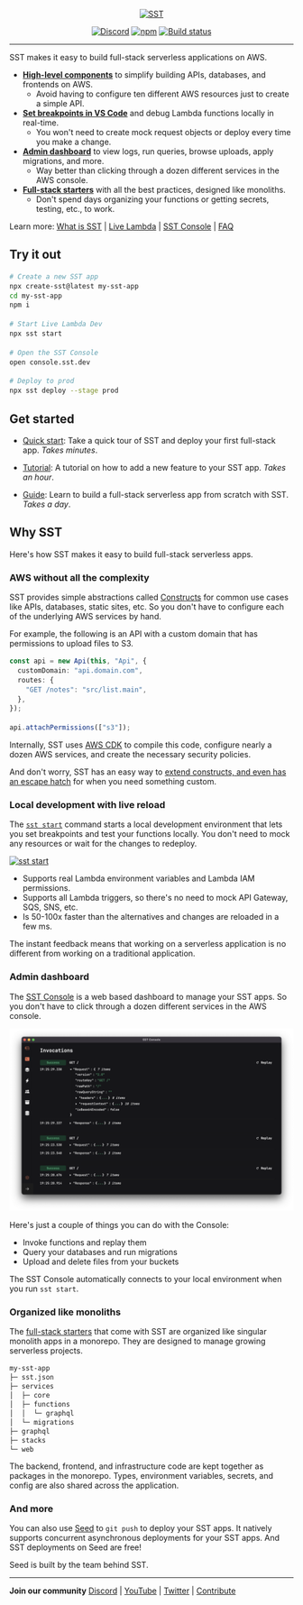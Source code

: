 <p align="center">
  <a href="https://sst.dev/">
    <img alt="SST" src="https://raw.githubusercontent.com/serverless-stack/identity/main/variants/sst-full.svg" width="300" />
  </a>
</p>

<p align="center">
  <a href="https://sst.dev/discord"><img alt="Discord" src="https://img.shields.io/discord/983865673656705025?style=flat-square" /></a>
  <a href="https://www.npmjs.com/package/@serverless-stack/resources"><img alt="npm" src="https://img.shields.io/npm/v/@serverless-stack/resources.svg?style=flat-square" /></a>
  <a href="https://github.com/serverless-stack/sst/actions/workflows/ci.yml"><img alt="Build status" src="https://img.shields.io/github/workflow/status/serverless-stack/sst/CI?style=flat-square" /></a>
</p>

---

SST makes it easy to build full-stack serverless applications on AWS.

- [**High-level components**](https://docs.sst.dev/what-is-sst#infrastructure) to simplify building APIs, databases, and frontends on AWS.
  - Avoid having to configure ten different AWS resources just to create a simple API.
- [**Set breakpoints in VS Code**](https://docs.sst.dev/what-is-sst#local-dev) and debug Lambda functions locally in real-time.
  - You won't need to create mock request objects or deploy every time you make a change.
- [**Admin dashboard**](https://docs.sst.dev/what-is-sst#local-dev) to view logs, run queries, browse uploads, apply migrations, and more.
  - Way better than clicking through a dozen different services in the AWS console.
- [**Full-stack starters**](https://docs.sst.dev/what-is-sst#starters) with all the best practices, designed like monoliths.
  - Don't spend days organizing your functions or getting secrets, testing, etc., to work.

Learn more: [What is SST](https://docs.sst.dev/what-is-sst) | [Live Lambda][live] | [SST Console][console_doc] | [FAQ](https://docs.sst.dev/faq)

## Try it out

```bash
# Create a new SST app
npx create-sst@latest my-sst-app
cd my-sst-app
npm i

# Start Live Lambda Dev
npx sst start

# Open the SST Console
open console.sst.dev

# Deploy to prod
npx sst deploy --stage prod
```

## Get started

- [Quick start](https://docs.sst.dev/quick-start): Take a quick tour of SST and deploy your first full-stack app. _Takes minutes_.

- [Tutorial](https://docs.sst.dev/learn/): A tutorial on how to add a new feature to your SST app. _Takes an hour_.

- [Guide](https://sst.dev/guide.html): Learn to build a full-stack serverless app from scratch with SST. _Takes a day_.

## Why SST

Here's how SST makes it easy to build full-stack serverless apps.

### AWS without all the complexity

SST provides simple abstractions called [Constructs][resources] for common use cases like APIs, databases, static sites, etc. So you don't have to configure each of the underlying AWS services by hand.

For example, the following is an API with a custom domain that has permissions to upload files to S3.

```ts
const api = new Api(this, "Api", {
  customDomain: "api.domain.com",
  routes: {
    "GET /notes": "src/list.main",
  },
});

api.attachPermissions(["s3"]);
```

Internally, SST uses [AWS CDK](https://aws.amazon.com/cdk/) to compile this code, configure nearly a dozen AWS services, and create the necessary security policies.

And don't worry, SST has an easy way to [extend constructs, and even has an escape hatch](https://docs.sst.dev/design-principles#progressive-disclosure) for when you need something custom.

### Local development with live reload

The [`sst start`][live] command starts a local development environment that lets you set breakpoints and test your functions locally. You don't need to mock any resources or wait for the changes to redeploy.

[![sst start](https://d1ne2nltv07ycv.cloudfront.net/SST/sst-start-demo/sst-start-demo-2.gif)](https://www.youtube.com/watch?v=hnTSTm5n11g&feature=youtu.be)

- Supports real Lambda environment variables and Lambda IAM permissions.
- Supports all Lambda triggers, so there's no need to mock API Gateway, SQS, SNS, etc.
- Is 50-100x faster than the alternatives and changes are reloaded in a few ms.

The instant feedback means that working on a serverless application is no different from working on a traditional application.

### Admin dashboard

The [SST Console][console_doc] is a web based dashboard to manage your SST apps. So you don't have to click through a dozen different services in the AWS console.

[![sst console](www/static/img/console/sst-console-homescreen.png)][console_doc]

Here's just a couple of things you can do with the Console:

- Invoke functions and replay them
- Query your databases and run migrations
- Upload and delete files from your buckets

The SST Console automatically connects to your local environment when you run `sst start`.

### Organized like monoliths

The [full-stack starters](https://docs.sst.dev/packages/create-sst) that come with SST are organized like singular monolith apps in a monorepo. They are designed to manage growing serverless projects.

```
my-sst-app
├─ sst.json
├─ services
│  ├─ core
│  ├─ functions
│  │  └─ graphql
│  └─ migrations
├─ graphql
├─ stacks
└─ web
```

The backend, frontend, and infrastructure code are kept together as packages in the monorepo. Types, environment variables, secrets, and config are also shared across the application.

### And more

You can also use [Seed](https://seed.run) to `git push` to deploy your SST apps. It natively supports concurrent asynchronous deployments for your SST apps. And SST deployments on Seed are free!

Seed is built by the team behind SST.

---

**Join our community** [Discord][discord] | [YouTube](https://www.youtube.com/c/sst-dev) | [Twitter](https://twitter.com/SST_dev) | [Contribute](CONTRIBUTING.md)

[discord]: https://sst.dev/discord
[console_doc]: https://docs.sst.dev/console
[resources]: https://docs.sst.dev/constructs
[live]: https://docs.sst.dev/live-lambda-development
